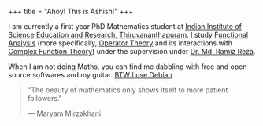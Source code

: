 +++
title = "Ahoy! This is Ashish!"
+++

I am currently a first year PhD Mathematics student at [Indian Institute of Science Education and Research, Thiruvananthapuram](https://www.iisertvm.ac.in/). I study [Functional Analysis](https://en.wikipedia.org/wiki/Functional_analysis) (more specifically, [Operator Theory](https://en.wikipedia.org/wiki/Operator_theory) and its interactions with [Complex Function Theory](https://en.wikipedia.org/wiki/Complex_analysis)) under the supervision under [Dr. Md. Ramiz Reza](https://www.iisertvm.ac.in/faculty/ramiz/). 

When I am not doing Maths, you can find me dabbling with free and open source softwares and my guitar. [BTW I use Debian](https://knowyourmeme.com/memes/btw-i-use-arch).

> "The beauty of mathematics only shows itself to more patient followers."
>
> — Maryam Mirzakhani
